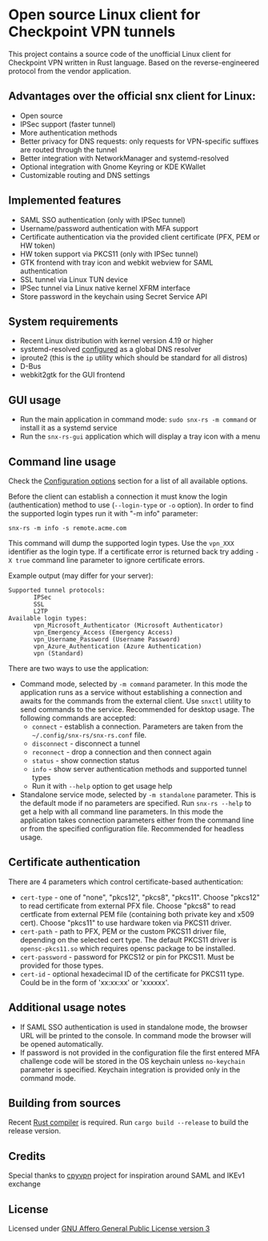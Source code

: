 # Open source Linux client for Checkpoint VPN tunnels

This project contains a source code of the unofficial Linux client for Checkpoint VPN written in Rust language.
Based on the reverse-engineered protocol from the vendor application.

## Advantages over the official snx client for Linux:

* Open source
* IPSec support (faster tunnel)
* More authentication methods
* Better privacy for DNS requests: only requests for VPN-specific suffixes are routed through the tunnel
* Better integration with NetworkManager and systemd-resolved
* Optional integration with Gnome Keyring or KDE KWallet
* Customizable routing and DNS settings

## Implemented features

* SAML SSO authentication (only with IPSec tunnel)
* Username/password authentication with MFA support
* Certificate authentication via the provided client certificate (PFX, PEM or HW token)
* HW token support via PKCS11 (only with IPSec tunnel)
* GTK frontend with tray icon and webkit webview for SAML authentication
* SSL tunnel via Linux TUN device
* IPSec tunnel via Linux native kernel XFRM interface
* Store password in the keychain using Secret Service API

## System requirements

* Recent Linux distribution with kernel version 4.19 or higher
* systemd-resolved [configured](https://wiki.archlinux.org/title/Systemd-resolved) as a global DNS resolver
* iproute2 (this is the `ip` utility which should be standard for all distros)
* D-Bus
* webkit2gtk for the GUI frontend

## GUI usage

* Run the main application in command mode: `sudo snx-rs -m command` or install it as a systemd service
* Run the `snx-rs-gui` application which will display a tray icon with a menu

## Command line usage

Check the [Configuration options](https://github.com/ancwrd1/snx-rs/blob/main/options.md) section for a list of all available options.

Before the client can establish a connection it must know the login (authentication) method to use
 (`--login-type` or `-o` option). In order to find the supported login types run it with "-m info" parameter:

 `snx-rs -m info -s remote.acme.com` 

 This command will dump the supported login types. Use the `vpn_XXX` identifier as the login type.
 If a certificate error is returned back try adding `-X true` command line parameter to ignore certificate errors.

 Example output (may differ for your server):

 ```text
 Supported tunnel protocols:
        IPSec
        SSL
        L2TP
Available login types:
        vpn_Microsoft_Authenticator (Microsoft Authenticator)
        vpn_Emergency_Access (Emergency Access)
        vpn_Username_Password (Username Password)
        vpn_Azure_Authentication (Azure Authentication)
        vpn (Standard)
```

There are two ways to use the application:

* Command mode, selected by `-m command` parameter. In this mode the application runs as a service without
  establishing a connection and awaits for the commands from the external client. Use `snxctl` utility
  to send commands to the service. Recommended for desktop usage. The following commands are accepted:
  - `connect` - establish a connection. Parameters are taken from the `~/.config/snx-rs/snx-rs.conf` file.
  - `disconnect` - disconnect a tunnel
  - `reconnect` - drop a connection and then connect again
  - `status` - show connection status
  - `info` - show server authentication methods and supported tunnel types
  - Run it with `--help` option to get usage help
* Standalone service mode, selected by `-m standalone` parameter. This is the default mode if no parameters are specified.
  Run `snx-rs --help` to get a help with all command line parameters.
  In this mode the application takes connection parameters either from the command line or from the specified configuration file.
  Recommended for headless usage.

## Certificate authentication

There are 4 parameters which control certificate-based authentication:

* `cert-type` - one of "none", "pkcs12", "pkcs8", "pkcs11". Choose "pkcs12" to read certificate from external PFX
 file. Choose "pkcs8" to read certficate from external PEM file (containing both private key and x509 cert).
 Choose "pkcs11" to use hardware token via PKCS11 driver.
* `cert-path` - path to PFX, PEM or the custom PKCS11 driver file, depending on the selected cert type. The default
 PKCS11 driver is `opensc-pkcs11.so` which requires opensc package to be installed.
* `cert-password` - password for PKCS12 or pin for PKCS11. Must be provided for those types.
* `cert-id` - optional hexadecimal ID of the certificate for PKCS11 type. Could be in the form of 'xx:xx:xx' or 'xxxxxx'.

## Additional usage notes

* If SAML SSO authentication is used in standalone mode, the browser URL will be printed to the console.
  In command mode the browser will be opened automatically.
* If password is not provided in the configuration file the first entered MFA challenge code will be stored
  in the OS keychain unless `no-keychain` parameter is specified. Keychain integration is provided only in the
  command mode.

## Building from sources

Recent [Rust compiler](https://rustup.rs) is required. Run `cargo build --release` to build the release version.

## Credits

Special thanks to [cpyvpn](https://gitlab.com/cpvpn/cpyvpn) project for inspiration around SAML and IKEv1 exchange

## License

Licensed under [GNU Affero General Public License version 3](https://opensource.org/license/agpl-v3/)
